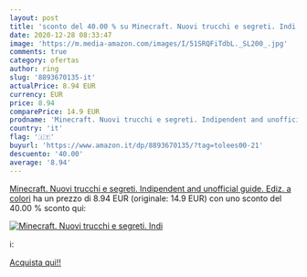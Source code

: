 ```yaml
---
layout: post
title: 'sconto del 40.00 % su Minecraft. Nuovi trucchi e segreti. Indi  '
date: 2020-12-28 08:33:47
image: 'https://m.media-amazon.com/images/I/51SRQFiTdbL._SL200_.jpg'
comments: true
category: ofertas
author: ring
slug: '8893670135-it'
actualPrice: 8.94 EUR
currency: EUR
price: 8.94
comparePrice: 14.9 EUR
prodname: 'Minecraft. Nuovi trucchi e segreti. Indipendent and unofficial guide. Ediz. a colori'
country: 'it'
flag: '🇮🇹'
buyurl: 'https://www.amazon.it/dp/8893670135/?tag=tolees00-21'
descuento: '40.00'
average: '8.94'
---
```


[Minecraft. Nuovi trucchi e segreti. Indipendent and unofficial guide. Ediz. a colori](https://www.amazon.it/dp/8893670135/?tag=tolees00-21) ha un prezzo di 8.94 EUR (originale: 14.9 EUR) con uno sconto del 40.00 % sconto qui:

[![Minecraft. Nuovi trucchi e segreti. Indi](https://m.media-amazon.com/images/I/51SRQFiTdbL._SL200_.jpg)](https://www.amazon.it/dp/8893670135/?tag=tolees00-21)

ℹ️:


[Acquista qui!!](https://www.amazon.it/dp/8893670135/?tag=tolees00-21)
